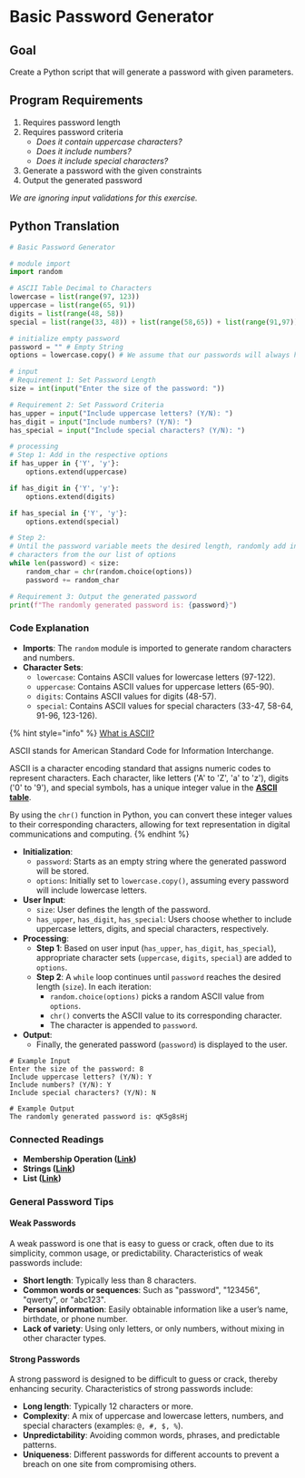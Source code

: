 # Basic Password Generator

## Goal

Create a Python script that will generate a password with given parameters.

## Program Requirements

1. Requires password length
2. Requires password criteria
   * _Does it contain uppercase characters?_
   * _Does it include numbers?_
   * _Does it include special characters?_
3. Generate a password with the given constraints
4. Output the generated password

_We are ignoring input validations for this exercise._

## Python Translation

```python
# Basic Password Generator

# module import
import random

# ASCII Table Decimal to Characters
lowercase = list(range(97, 123))
uppercase = list(range(65, 91))
digits = list(range(48, 58))
special = list(range(33, 48)) + list(range(58,65)) + list(range(91,97)) + list(range(123,127))

# initialize empty password
password = "" # Empty String
options = lowercase.copy() # We assume that our passwords will always have at least lowercase characters

# input
# Requirement 1: Set Password Length
size = int(input("Enter the size of the password: "))

# Requirement 2: Set Password Criteria
has_upper = input("Include uppercase letters? (Y/N): ")
has_digit = input("Include numbers? (Y/N): ")
has_special = input("Include special characters? (Y/N): ")

# processing
# Step 1: Add in the respective options
if has_upper in {'Y', 'y'}:
    options.extend(uppercase)

if has_digit in {'Y', 'y'}:
    options.extend(digits)

if has_special in {'Y', 'y'}:
    options.extend(special)

# Step 2:
# Until the password variable meets the desired length, randomly add in
# characters from the our list of options
while len(password) < size:
    random_char = chr(random.choice(options))
    password += random_char

# Requirement 3: Output the generated password
print(f"The randomly generated password is: {password}")
```

### Code Explanation

* **Imports**: The `random` module is imported to generate random characters and numbers.
* **Character Sets**:
  * `lowercase`: Contains ASCII values for lowercase letters (97-122).
  * `uppercase`: Contains ASCII values for uppercase letters (65-90).
  * `digits`: Contains ASCII values for digits (48-57).
  * `special`: Contains ASCII values for special characters (33-47, 58-64, 91-96, 123-126).

{% hint style="info" %}
[What is ASCII?](https://en.wikipedia.org/wiki/ASCII#Printable\_characters)

ASCII stands for American Standard Code for Information Interchange.

ASCII is a character encoding standard that assigns numeric codes to represent characters. Each character, like letters ('A' to 'Z', 'a' to 'z'), digits ('0' to '9'), and special symbols, has a unique integer value in the [**ASCII table**](https://www.cs.cmu.edu/\~pattis/15-1XX/common/handouts/ascii.html).&#x20;

By using the `chr()` function in Python, you can convert these integer values to their corresponding characters, allowing for text representation in digital communications and computing.
{% endhint %}

* **Initialization**:
  * `password`: Starts as an empty string where the generated password will be stored.
  * `options`: Initially set to `lowercase.copy()`, assuming every password will include lowercase letters.
* **User Input**:
  * `size`: User defines the length of the password.
  * `has_upper`, `has_digit`, `has_special`: Users choose whether to include uppercase letters, digits, and special characters, respectively.
* **Processing**:
  * **Step 1**: Based on user input (`has_upper`, `has_digit`, `has_special`), appropriate character sets (`uppercase`, `digits`, `special`) are added to `options`.
  * **Step 2**: A `while` loop continues until `password` reaches the desired length (`size`). In each iteration:
    * `random.choice(options)` picks a random ASCII value from `options`.
    * `chr()` converts the ASCII value to its corresponding character.
    * The character is appended to `password`.
* **Output**:
  * Finally, the generated password (`password`) is displayed to the user.

```
# Example Input
Enter the size of the password: 8
Include uppercase letters? (Y/N): Y
Include numbers? (Y/N): Y
Include special characters? (Y/N): N

# Example Output
The randomly generated password is: qK5g8sHj
```

### Connected Readings

* **Membership Operation (**[**Link**](../../02-programming-in-python/conditionals/comparison-logical-and-membership-operators.md)**)**
* **Strings (**[**Link**](../../02-programming-in-python/strings/)**)**
* **List (**[**Link**](../../02-programming-in-python/tuples-and-lists/)**)**

### General Password Tips

#### Weak Passwords

A weak password is one that is easy to guess or crack, often due to its simplicity, common usage, or predictability. Characteristics of weak passwords include:

* **Short length**: Typically less than 8 characters.
* **Common words or sequences**: Such as "password", "123456", "qwerty", or "abc123".
* **Personal information**: Easily obtainable information like a user’s name, birthdate, or phone number.
* **Lack of variety**: Using only letters, or only numbers, without mixing in other character types.

#### Strong Passwords

A strong password is designed to be difficult to guess or crack, thereby enhancing security. Characteristics of strong passwords include:

* **Long length**: Typically 12 characters or more.
* **Complexity**: A mix of uppercase and lowercase letters, numbers, and special characters (examples: `@, #, $, %`).
* **Unpredictability**: Avoiding common words, phrases, and predictable patterns.
* **Uniqueness**: Different passwords for different accounts to prevent a breach on one site from compromising others.
